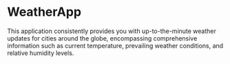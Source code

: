 # WeatherApp
This application consistently provides you with up-to-the-minute weather updates for cities around the globe, encompassing comprehensive information such as current temperature, prevailing weather conditions, and relative humidity levels.
